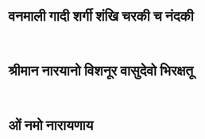 <h1>  वनमाली गादी शर्गी शंखि चरकी च नंदकी </h1><br >
<h1> श्रीमान नारयानो विशनूर वासुदेवो भिरक्षतू </h1><br>
<h1> ओं नमो नारायणाय </h1>
